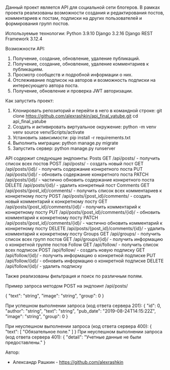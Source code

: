 Данный проект является API для социальной сети блогеров. В рамках проекта реализованы возможности создания и редактирования постов, комментариев к постам, подписки на других пользователей и формирования групп постов.

Используемые технологии:
Python 3.9.10
Django 3.2.16
Django REST Framework 3.12.4

Возможности API:
1. Получение, создание, обновление, удаление публикаций.
2. Получение, создание, обновление, удаление комментариев к публикациям.
3. Просмотр сообществ и подробной информации о них.
4. Отслеживание подписок на авторов и возможность подписки на интересующего автора поста.
5. Получение, обновление и проверка JWT авторизации.

Как запустить проект:
1. Клонировать репозиторий и перейти в него в командной строке:
git clone https://github.com/alexrashkin/api_final_yatube.git
cd api_final_yatube
2. Создать и активировать виртуальное окружение:
python -m venv venv
source venv/Scripts/activate
3. Установить зависимости: pip install -r requirements.txt
4. Выполнить миграции: python manage.py migrate
5. Запустить сервер: python manage.py runserver

API содержит следующие эндпоинты:
Posts
GET /api/posts/ - получить список всех постов
POST /api/posts/ - создать новый пост
GET /api/posts/{id}/ - получить содержание конкретного поста
PUT /api/posts/{id}/ - обновить содержание конкретного поста
PATCH /api/posts/{id}/ - частично обновить содержание конкретного поста
DELETE /api/posts/{id}/ - удалить конкретный пост
Comments
GET /api/posts/{post_id}/comments/ - получить список всех комментариев к конкретному посту
POST /api/posts/{post_id}/comments/ - создать новый комментарий к конкретному посту
GET /api/posts/{post_id}/comments/{id}/ - получить комментарий к конкретному посту
PUT /api/posts/{post_id}/comments/{id}/ - обновить комментарий к конкретному посту
PATCH /api/posts/{post_id}/comments/{id}/ - частично обновить комментарий к конкретному посту
DELETE /api/posts/{post_id}/comments/{id}/ - удалить комментарий к конкретному посту
Groups
GET /api/groups/ - получить список всех групп постов
GET /api/groups/{id}/ - получить информацию о конкретной группе постов
Follow
GET /api/follow/ - получить список всех подписок
POST /api/follow/ - создать новую подписку
GET /api/follow/{id}/ - получить информацию о конкретной подписке
PUT /api/follow/{id}/ - обновить информацию о конкретной подписке
DELETE /api/follow/{id}/ - удалить подписку

Также реализованы фильтрация и поиск по различным полям.


Пример запроса методом POST на эндпоинт /api/posts/

{
"text": "string",
"image": "string",
"group": 0
}

При успешном выполнении запроса (код ответа сервера 201):
{
"id": 0,
"author": "string",
"text": "string",
"pub_date": "2019-08-24T14:15:22Z",
"image": "string",
"group": 0
}

При неуспешном выполнении запроса (код ответа сервера 400):
{
"text": [
"Обязательное поле."
]
}
При неуспешном выполнении запроса (код ответа сервера 401):
{
"detail": "Учетные данные не были предоставлены."
}



Автор: 
- Александр Рашкин  - https://github.com/alexrashkin
